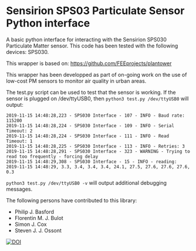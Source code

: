# Sensirion SPS03 Particulate Sensor Python interface
A basic python interface for interacting with the Sensirion SPS030 Particulate Matter sensor.  This code has been tested with the following devices: SPS030.
 
This wrapper is based on: https://github.com/FEEprojects/plantower

This wrapper has been developped as part of on-going work on the use of low-cost PM sensors to monitor air quality in urban areas.

The test.py script can be used to test that the sensor is working. If the sensor is plugged on /dev/ttyUSB0, then 
`python3 test.py /dev/ttyUSB0` will output:
```2019-11-15 14:48:28,222 - SPS030 Interface - 105 - INFO - Serial port: /dev/ttyUSB0
2019-11-15 14:48:28,223 - SPS030 Interface - 107 - INFO - Baud rate: 115200
2019-11-15 14:48:28,224 - SPS030 Interface - 109 - INFO - Serial Timeout: 2
2019-11-15 14:48:28,224 - SPS030 Interface - 111 - INFO - Read Timeout: 1
2019-11-15 14:48:28,225 - SPS030 Interface - 113 - INFO - Retries: 3
2019-11-15 14:48:28,291 - SPS030 Interface - 323 - WARNING - Trying to read too frequently - forcing delay
2019-11-15 14:48:29,308 - SPS030 Interface - 15 - INFO - reading: 2019-11-15 14:48:29, 3.3, 3.4, 3.4, 3.4, 24.1, 27.5, 27.6, 27.6, 27.6, 0.3
```

`python3 test.py /dev/ttyUSB0 -v` will output additional debugging messages.


The following persons have contributed to this library:
 * Philip J. Basford
 * Florentin M. J. Bulot
 * Simon J. Cox
 * Steven J. J. Ossont

[![DOI](https://zenodo.org/badge/DOI/10.5281/zenodo.3543603.svg)](https://doi.org/10.5281/zenodo.3543603)
